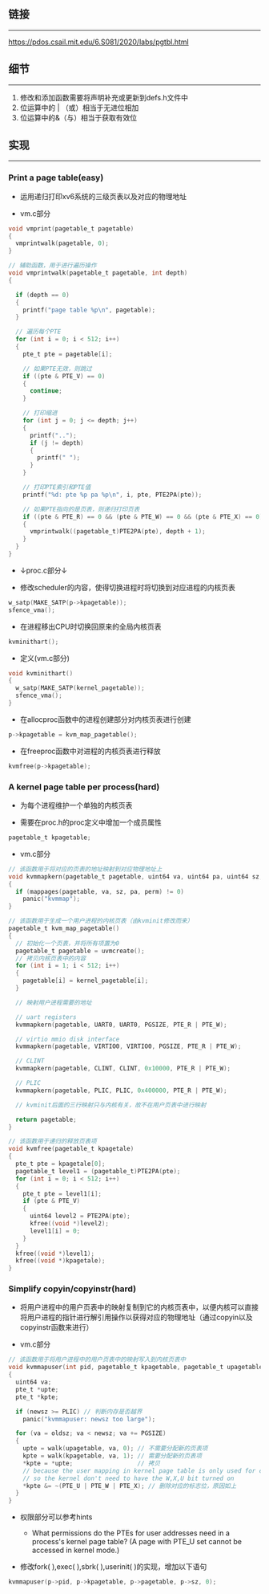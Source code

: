 ## 链接
---

https://pdos.csail.mit.edu/6.S081/2020/labs/pgtbl.html

## 细节
---

1. 修改和添加函数需要将声明补充或更新到defs.h文件中
2. 位运算中的 | （或）相当于无进位相加
3. 位运算中的&（与）相当于获取有效位

## 实现
---

### Print a page table(easy)

- 运用递归打印xv6系统的三级页表以及对应的物理地址

- vm.c部分

```c
void vmprint(pagetable_t pagetable)
{
  vmprintwalk(pagetable, 0);
}

// 辅助函数，用于进行遍历操作
void vmprintwalk(pagetable_t pagetable, int depth)
{

  if (depth == 0)
  {
    printf("page table %p\n", pagetable);
  }

  // 遍历每个PTE
  for (int i = 0; i < 512; i++)
  {
    pte_t pte = pagetable[i];

    // 如果PTE无效，则跳过
    if ((pte & PTE_V) == 0)
    {
      continue;
    }

    // 打印缩进
    for (int j = 0; j <= depth; j++)
    {
      printf("..");
      if (j != depth)
      {
        printf(" ");
      }
    }

    // 打印PTE索引和PTE值
    printf("%d: pte %p pa %p\n", i, pte, PTE2PA(pte));

    // 如果PTE指向的是页表，则递归打印页表
    if ((pte & PTE_R) == 0 && (pte & PTE_W) == 0 && (pte & PTE_X) == 0)
    {
      vmprintwalk((pagetable_t)PTE2PA(pte), depth + 1);
    }
  }
}
```

- ↓proc.c部分↓

- 修改scheduler的内容，使得切换进程时将切换到对应进程的内核页表

```c
w_satp(MAKE_SATP(p->kpagetable));
sfence_vma();
```

- 在进程移出CPU时切换回原来的全局内核页表

```c
kvminithart();
```

- 定义(vm.c部分)

```c
void kvminithart()
{
  w_satp(MAKE_SATP(kernel_pagetable));
  sfence_vma();
}
```

- 在allocproc函数中的进程创建部分对内核页表进行创建

```c
p->kpagetable = kvm_map_pagetable();
```

- 在freeproc函数中对进程的内核页表进行释放

```c
kvmfree(p->kpagetable);
```

### A kernel page table per process(hard)

- 为每个进程维护一个单独的内核页表

- 需要在proc.h的proc定义中增加一个成员属性

```c
pagetable_t kpagetable;
```

- vm.c部分

```c
// 该函数用于将对应的页表的地址映射到对应物理地址上
void kvmmapkern(pagetable_t pagetable, uint64 va, uint64 pa, uint64 sz, int perm)
{
  if (mappages(pagetable, va, sz, pa, perm) != 0)
    panic("kvmmap");
}

// 该函数用于生成一个用户进程的内核页表（由kvminit修改而来）
pagetable_t kvm_map_pagetable()
{
  // 初始化一个页表，并将所有项置为0
  pagetable_t pagetable = uvmcreate();
  // 拷贝内核页表中的内容
  for (int i = 1; i < 512; i++)
  {
    pagetable[i] = kernel_pagetable[i];
  }

  // 映射用户进程需要的地址

  // uart registers
  kvmmapkern(pagetable, UART0, UART0, PGSIZE, PTE_R | PTE_W);

  // virtio mmio disk interface
  kvmmapkern(pagetable, VIRTIO0, VIRTIO0, PGSIZE, PTE_R | PTE_W);

  // CLINT
  kvmmapkern(pagetable, CLINT, CLINT, 0x10000, PTE_R | PTE_W);

  // PLIC
  kvmmapkern(pagetable, PLIC, PLIC, 0x400000, PTE_R | PTE_W);

  // kvminit后面的三行映射只与内核有关，故不在用户页表中进行映射

  return pagetable;
}

// 该函数用于递归的释放页表项
void kvmfree(pagetable_t kpagetale)
{
  pte_t pte = kpagetale[0];
  pagetable_t level1 = (pagetable_t)PTE2PA(pte);
  for (int i = 0; i < 512; i++)
  {
    pte_t pte = level1[i];
    if (pte & PTE_V)
    {
      uint64 level2 = PTE2PA(pte);
      kfree((void *)level2);
      level1[i] = 0;
    }
  }
  kfree((void *)level1);
  kfree((void *)kpagetale);
}
```

### Simplify copyin/copyinstr(hard)

- 将用户进程中的用户页表中的映射复制到它的内核页表中，以便内核可以直接将用户进程的指针进行解引用操作以获得对应的物理地址（通过copyin以及copyinstr函数来进行）

- vm.c部分

```c
// 该函数用于将用户进程中的用户页表中的映射写入到内核页表中
void kvmmapuser(int pid, pagetable_t kpagetable, pagetable_t upagetable, uint64 newsz, uint64 oldsz)
{
  uint64 va;
  pte_t *upte;
  pte_t *kpte;

  if (newsz >= PLIC) // 判断内存是否越界
    panic("kvmmapuser: newsz too large");

  for (va = oldsz; va < newsz; va += PGSIZE)
  {
    upte = walk(upagetable, va, 0); // 不需要分配新的页表项
    kpte = walk(kpagetable, va, 1); // 需要分配新的页表项
    *kpte = *upte;                  // 拷贝
    // because the user mapping in kernel page table is only used for copyin
    // so the kernel don't need to have the W,X,U bit turned on
    *kpte &= ~(PTE_U | PTE_W | PTE_X); // 删除对应的标志位，原因如上
  }
}
```

- 权限部分可以参考hints
	-   What permissions do the PTEs for user addresses need in a process's kernel page table? (A page with PTE_U set cannot be accessed in kernel mode.)

- 修改fork( ),exec( ),sbrk( ),userinit( )的实现，增加以下语句

```c
kvmmapuser(p->pid, p->kpagetable, p->pagetable, p->sz, 0);
```